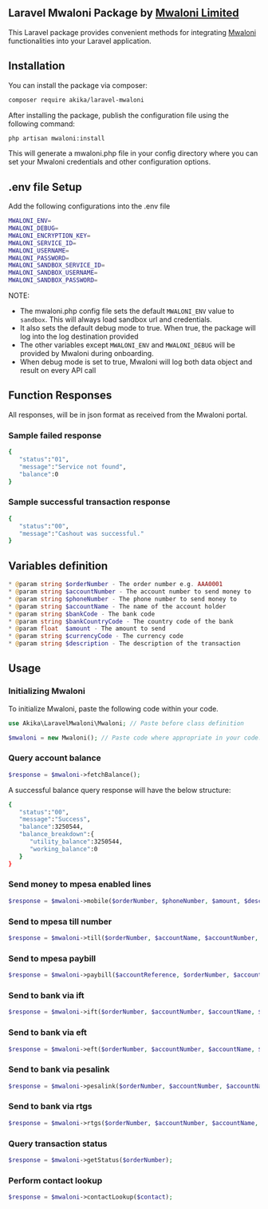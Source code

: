 ## Laravel Mwaloni Package by [Mwaloni Limited](https://mwaloni.com)

This Laravel package provides convenient methods for integrating [Mwaloni](https://mwaloni.com) functionalities into your Laravel application.

## Installation

You can install the package via composer:

```bash
composer require akika/laravel-mwaloni
```

After installing the package, publish the configuration file using the following command:

```bash
php artisan mwaloni:install
```

This will generate a mwaloni.php file in your config directory where you can set your Mwaloni credentials and other configuration options.

## .env file Setup

Add the following configurations into the .env file

```bash
MWALONI_ENV=
MWALONI_DEBUG=
MWALONI_ENCRYPTION_KEY=
MWALONI_SERVICE_ID=
MWALONI_USERNAME=
MWALONI_PASSWORD=
MWALONI_SANDBOX_SERVICE_ID=
MWALONI_SANDBOX_USERNAME=
MWALONI_SANDBOX_PASSWORD=
```

NOTE:

- The mwaloni.php config file sets the default `MWALONI_ENV` value to `sandbox`. This will always load sandbox url and credentials.
- It also sets the default debug mode to true. When true, the package will log into the log destination provided
- The other variables except `MWALONI_ENV` and `MWALONI_DEBUG` will be provided by Mwaloni during onboarding.
- When debug mode is set to true, Mwaloni will log both data object and result on every API call

## Function Responses

All responses, will be in json format as received from the Mwaloni portal.

### Sample failed response

```bash
{
   "status":"01",
   "message":"Service not found",
   "balance":0
}
```

### Sample successful transaction response

```bash
{
   "status":"00",
   "message":"Cashout was successful."
}
```

## Variables definition

```php
* @param string $orderNumber - The order number e.g. AAA0001
* @param string $accountNumber - The account number to send money to
* @param string $phoneNumber - The phone number to send money to
* @param string $accountName - The name of the account holder
* @param string $bankCode - The bank code
* @param string $bankCountryCode - The country code of the bank
* @param float  $amount - The amount to send
* @param string $currencyCode - The currency code
* @param string $description - The description of the transaction
```

## Usage

### Initializing Mwaloni

To initialize Mwaloni, paste the following code within your code.

```php
use Akika\LaravelMwaloni\Mwaloni; // Paste before class definition

$mwaloni = new Mwaloni(); // Paste code where appropriate in your code.
```

### Query account balance

```php
$response = $mwaloni->fetchBalance();
```

A successful balance query response will have the below structure:

```bash
{
   "status":"00",
   "message":"Success",
   "balance":3250544,
   "balance_breakdown":{
      "utility_balance":3250544,
      "working_balance":0
   }
}
```

### Send money to mpesa enabled lines

```php
$response = $mwaloni->mobile($orderNumber, $phoneNumber, $amount, $description);
```

### Send to mpesa till number

```php
$response = $mwaloni->till($orderNumber, $accountName, $accountNumber, $amount, $description);
```

### Send to mpesa paybill

```php
$response = $mwaloni->paybill($accountReference, $orderNumber, $accountName, $accountNumber, $amount, $description);
```

### Send to bank via ift

```php
$response = $mwaloni->ift($orderNumber, $accountNumber, $accountName, $amount, $description);
```

### Send to bank via eft

```php
$response = $mwaloni->eft($orderNumber, $accountNumber, $accountName, $bankCode, $bankCountryCode, $currencyCode,  $amount, $description);
```

### Send to bank via pesalink

```php
$response = $mwaloni->pesalink($orderNumber, $accountNumber, $accountName, $bankCode, $bankName, $bankCountryCode, $currencyCode, $amount, $description)
```

### Send to bank via rtgs

```php
$response = $mwaloni->rtgs($orderNumber, $accountNumber, $accountName, $bankCode, $bankName, $swiftCode, $bankCountryCode, $currencyCode, $amount, $description)
```

### Query transaction status

```php
$response = $mwaloni->getStatus($orderNumber);
```

### Perform contact lookup

```php
$response = $mwaloni->contactLookup($contact);
```
